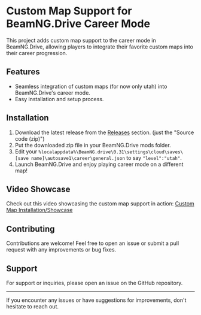 # Custom Map Support for BeamNG.Drive Career Mode

This project adds custom map support to the career mode in BeamNG.Drive, allowing players to integrate their favorite custom maps into their career progression.

## Features
- Seamless integration of custom maps (for now only utah) into BeamNG.Drive's career mode.
- Easy installation and setup process.

## Installation
1. Download the latest release from the [Releases](https://github.com/wewewer123/BeamngCustomCareer/releases) section. (just the "Source code (zip)")
2. Put the downloaded zip file in your BeamNG.Drive mods folder.
3. Edit your `%localappdata%\BeamNG.drive\0.31\settings\cloud\saves\[save name]\autosave1\career\general.json` to say `"level":"utah"`.
4. Launch BeamNG.Drive and enjoy playing career mode on a different map!

## Video Showcase
Check out this video showcasing the custom map support in action: [Custom Map Installation/Showcase](https://youtu.be/sjl4sM0j05o)

## Contributing
Contributions are welcome! Feel free to open an issue or submit a pull request with any improvements or bug fixes.

## Support
For support or inquiries, please open an issue on the GitHub repository.

---
If you encounter any issues or have suggestions for improvements, don't hesitate to reach out.
